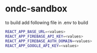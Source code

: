 # ondc-sandbox

to build
add following file in .env to build
```bash
REACT_APP_BASE_URL=<values>
REACT_APP_FIREBASE_API_KEY=<values>
REACT_APP_FIREBASE_AUTH_DOMAIN=<values>
REACT_APP_GOOGLE_API_KEY=<values>
```